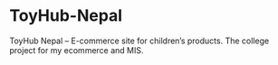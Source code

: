 # ToyHub-Nepal
ToyHub Nepal – E-commerce site for children’s products. The college project for my ecommerce and MIS.
